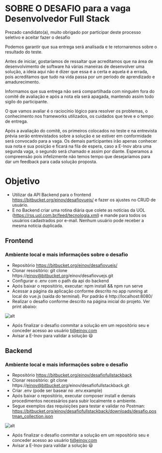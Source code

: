 # SOBRE O DESAFIO para a vaga Desenvolvedor Full Stack #

Prezado candidato(a), muito obrigado por participar deste processo seletivo e aceitar fazer o desafio

Podemos garantir que sua entrega será analisada e te retornaremos sobre o resultado do teste.

Antes de iniciar, gostaríamos de ressaltar que acreditamos que na área de desenvolvimento de software há várias maneiras de desenvolver uma solução, a ideia aqui não é dizer que essa é a 
certa e aquela é a errada, pois acreditamos que tudo na vida passa por um período de aprendizado e amadurecimento.

Informamos que sua entrega não será compartilhada com ninguém fora do comitê de avaliação e após a nota ela será apagada, mantendo assim todo sigilo do participante.

O que vamos avaliar é o raciocínio lógico para resolver os problemas, o conhecimento nos frameworks utilizados, os cuidados que teve e o tempo de entrega.

Após a avaliação do comitê, os primeiros colocados no teste e na entrevista prévia serão entrevistados sobre a solução e se estiver em conformidade será convocado para a vaga. 
Os demais participantes irão apenas conhecer sua nota e sua posição e ficará na fila de espera, caso a E-Inov abra uma segunda vaga, o segundo será chamado e assim por diante. 
Esperamos a compreensão pois infelizmente não temos tempo que desejaríamos para dar um feedback para cada solução proposta.

# Objetivo #
* Utilizar da API Backend para o frontend https://bitbucket.org/einov/desafiovuejs/ e fazer os ajustes no CRUD de usuário.
* E no Backend criar uma rotina diária que colete as notícias da UOL (https://rss.uol.com.br/feed/tecnologia.xml) e mande para
  todos os usuários cadastrados por e-mail. Nenhum usuário pode receber a mesma notícia duplicada.


## Frontend ##

### Ambiente local e mais informações sobre o desafio ###

* Repositório https://bitbucket.org/einov/desafiovuejs/
* Clonar resositório: git clone https://einov@bitbucket.org/einov/desafiovuejs.git
* Configurar o .env com o path da api do backend
* Após baixar o repositório, executar: npm install && npm run serve
* Acessar a página da aplicação conforme descrito no app running at local do vue.js (saída do terminal). Por padrão é http://localhost:8080/
* Realizar o desafio conforme descrito na página inicial do projeto. Ver print abaixo:

![alt](https://bitbucket.org/einov/desafiofullstack/downloads/frontend.png)
* Após finalizar o desafio commitar a solução em um repositório seu e conceder acesso ao usuário <ti@einov.com>
* Avisar a E-Inov para validar a solução 😃


## Backend ##

### Ambiente local e mais informações sobre o desafio ###

* Repositório https://bitbucket.org/einov/desafiofullstackback
* Clonar resositório: git clone https://einov@bitbucket.org/einov/desafiofullstackback.git
* Criar .env (pode ser basear no .env.example)
* Após baixar o repositório, executar composer install e demais procedimentos necessários para subir localmente o ambiente.
* Segue exemplos das requisições para testar e validar no Postman:
  https://bitbucket.org/einov/desafiofullstackback/downloads/desafio.postman_collection.json

![alt](https://bitbucket.org/einov/desafiofullstackback/downloads/postman-get-users.png)

* Após finalizar o desafio commitar a solução em um repositório seu e conceder acesso ao usuário <ti@einov.com>
* Avisar a E-Inov para validar a solução 😃
